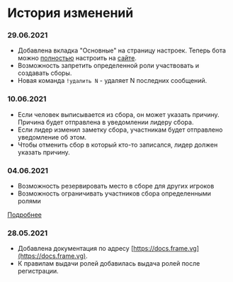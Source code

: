 # История изменений

### 29.06.2021
- Добавлена вкладка "Основные" на страницу настроек. Теперь бота можно <u>полностью</u> настроить на [сайте](https://frame.vg/bot-settings).
- Возможность запретить определенной роли участвовать и создавать сборы.
- Новая команда `!удалить N` - удаляет N последних сообщений.

### 10.06.2021
- Если человек выписывается из сбора, он может указать причину. Причина будет отправлена в уведомлении лидеру сбора.
- Если лидер изменил заметку сбора, участникам будет отправлено уведомление об этом.
- Чтобы отменить сбор в который кто-то записался, лидер должен указать причину.

### 04.06.2021
- Возможность резервировать место в сборе для других игроков
- Возможность ограничивать участников сбора определенными ролями

[Подробнее](./reserve.md)

### 28.05.2021
- Добавлена документация по адресу [https://docs.frame.vg](https://docs.frame.vg).
- К правилам выдачи ролей добавилась выдача ролей после регистрации.